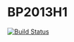 BP2013H1
========
[![Build Status](https://magnum.travis-ci.com/BP2013H1/BP2013H1.png?token=7fqzGEv22MQpvpU7RhK5&branch=master)](https://magnum.travis-ci.com/BP2013H1/BP2013H1)

